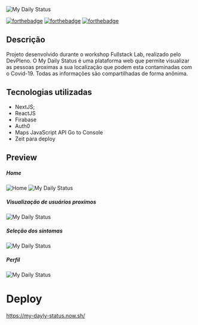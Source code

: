![My Daily Status](https://i.imgur.com/ZMEwS3r.png)

[![forthebadge](https://forthebadge.com/images/badges/made-with-javascript.svg)](https://forthebadge.com) [![forthebadge](https://forthebadge.com/images/badges/uses-html.svg)](https://forthebadge.com) [![forthebadge](https://forthebadge.com/images/badges/uses-css.svg)](https://forthebadge.com)
## Descrição
Projeto desenvolvido durante o workshop Fullstack Lab, realizado pelo DevPleno. O My Daily Status é uma plataforma web que permite visualizar as pessoas proximas a sua localização que podem esta contaminadas com o Covid-19. Todas as informações são compartilhadas de forma anônima.

## Tecnologias utilizadas
* NextJS;
* ReactJS
* Firabase
* Auth0
* Maps JavaScript API Go to Console
* Zeit para deploy

## Preview

##### Home
![Home](https://i.imgur.com/o9gTTqB.png)
![My Daily Status](https://i.imgur.com/HhgrftX.png)

##### Visualização de usuários proximos
![My Daily Status](https://i.imgur.com/fMTxRws.png)

##### Seleção dos sintomas
![My Daily Status](https://i.imgur.com/gnysVEI.png)

##### Perfil
![My Daily Status](https://i.imgur.com/T1EpAgZ.png)


# Deploy
https://my-dayly-status.now.sh/
